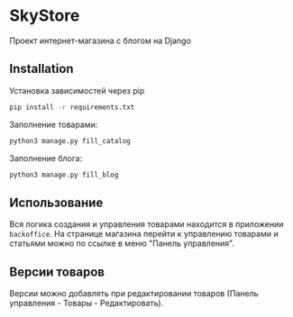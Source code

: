 # SkyStore

Проект интернет-магазина с блогом на Django

## Installation

Установка зависимостей через pip

```bash
pip install -r requirements.txt
```

Заполнение товарами:
```bash
python3 manage.py fill_catalog
```

Заполнение блога:
```bash
python3 manage.py fill_blog
```


## Использование

Вся логика создания и управления товарами находится в приложении `backoffice`. На странице магазина перейти к управлению товарами и статьями можно по ссылке в меню "Панель управления".

## Версии товаров

Версии можно добавлять при редактировании товаров (Панель управления - Товары - Редактировать). 
